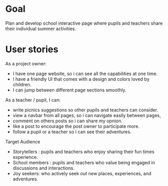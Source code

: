 # Goal
Plan and develop school interactive page where pupils and teachers share their individual summer activities. 

# User stories
As a project owner:
- I have one page website, so i can see all the capabilities at one time.
- I have a friendly UI that comes with a design and colors loved by children.
- I can jump between different page sections smoothly.

As a teacher / pupil, I can:
- write picnics suggestions so other pupils and teachers can consider.
- view a navbar from all pages, so i can navigate easily between pages, 
- comment on others posts so i can share my opnion.
- like a post to encourage the post owner to participate more.
- follow a pupil or a teacher so i can see their adventures. 


Target Audience
- Storytellers : pupils and teachers who enjoy sharing their fun times experience.
- School members : pupils and teachers who  value being engaged in discussions and interactions.
- Joy seekers: who actively seek out new places, experiences, and adventures.
